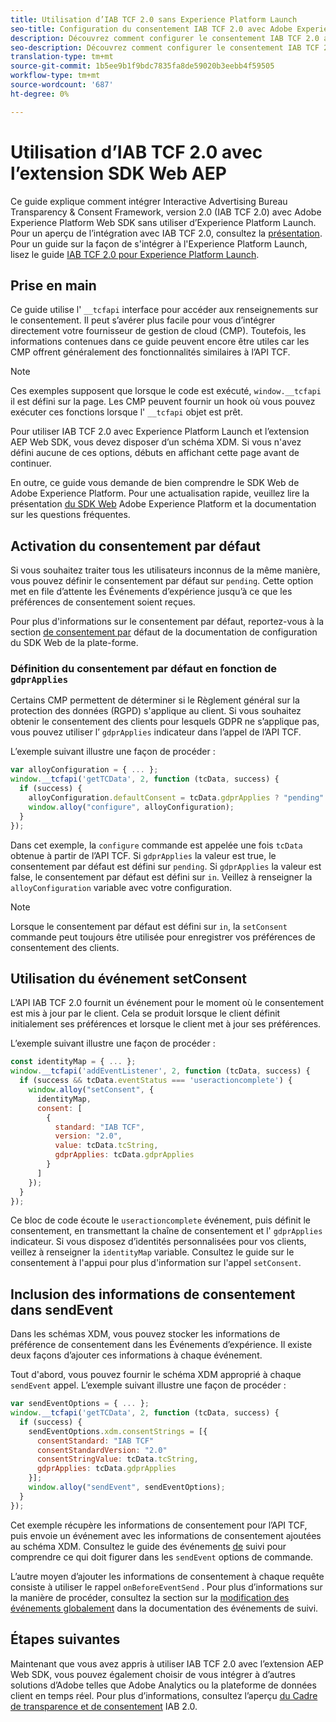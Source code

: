 ```yaml
---
title: Utilisation d’IAB TCF 2.0 sans Experience Platform Launch
seo-title: Configuration du consentement IAB TCF 2.0 avec Adobe Experience Platform Web SDK
description: Découvrez comment configurer le consentement IAB TCF 2.0 avec le SDK Web Adobe Experience Platform
seo-description: Découvrez comment configurer le consentement IAB TCF 2.0 avec le SDK Web Adobe Experience Platform
translation-type: tm+mt
source-git-commit: 1b5ee9b1f9bdc7835fa8de59020b3eebb4f59505
workflow-type: tm+mt
source-wordcount: '687'
ht-degree: 0%

---
```



# Utilisation d’IAB TCF 2.0 avec l’extension SDK Web AEP

Ce guide explique comment intégrer Interactive Advertising Bureau Transparency &amp; Consent Framework, version 2.0 (IAB TCF 2.0) avec Adobe Experience Platform Web SDK sans utiliser d’Experience Platform Launch. Pour un aperçu de l’intégration avec IAB TCF 2.0, consultez la [présentation](./overview.md). Pour un guide sur la façon de s&#39;intégrer à l&#39;Experience Platform Launch, lisez le guide [IAB TCF 2.0 pour Experience Platform Launch](./with-launch.md).

## Prise en main

Ce guide utilise l&#39; `__tcfapi` interface pour accéder aux renseignements sur le consentement. Il peut s’avérer plus facile pour vous d’intégrer directement votre fournisseur de gestion de cloud (CMP). Toutefois, les informations contenues dans ce guide peuvent encore être utiles car les CMP offrent généralement des fonctionnalités similaires à l’API TCF.

>[!NOTE]
>
>Ces exemples supposent que lorsque le code est exécuté, `window.__tcfapi` il est défini sur la page. Les CMP peuvent fournir un hook où vous pouvez exécuter ces fonctions lorsque l&#39; `__tcfapi` objet est prêt.

Pour utiliser IAB TCF 2.0 avec Experience Platform Launch et l’extension AEP Web SDK, vous devez disposer d’un schéma XDM. Si vous n&#39;avez défini aucune de ces options, débuts en affichant cette page avant de continuer.

En outre, ce guide vous demande de bien comprendre le SDK Web de Adobe Experience Platform. Pour une actualisation rapide, veuillez lire la présentation [du SDK Web](../../home.md) Adobe Experience Platform et la documentation sur les questions [](../../web-sdk-faq.md) fréquentes.

## Activation du consentement par défaut

Si vous souhaitez traiter tous les utilisateurs inconnus de la même manière, vous pouvez définir le consentement par défaut sur `pending`. Cette option met en file d’attente les Événements d’expérience jusqu’à ce que les préférences de consentement soient reçues.

Pour plus d&#39;informations sur le consentement par défaut, reportez-vous à la section [de consentement par](../../fundamentals/configuring-the-sdk.md#default-consent) défaut de la documentation de configuration du SDK Web de la plate-forme.

### Définition du consentement par défaut en fonction de `gdprApplies`

Certains CMP permettent de déterminer si le Règlement général sur la protection des données (RGPD) s&#39;applique au client. Si vous souhaitez obtenir le consentement des clients pour lesquels GDPR ne s’applique pas, vous pouvez utiliser l’ `gdprApplies` indicateur dans l’appel de l’API TCF.

L’exemple suivant illustre une façon de procéder :

```javascript
var alloyConfiguration = { ... };
window.__tcfapi('getTCData', 2, function (tcData, success) {
  if (success) {
    alloyConfiguration.defaultConsent = tcData.gdprApplies ? "pending" : "in";
    window.alloy("configure", alloyConfiguration);
  }
});
```

Dans cet exemple, la `configure` commande est appelée une fois `tcData` obtenue à partir de l’API TCF. Si `gdprApplies` la valeur est true, le consentement par défaut est défini sur `pending`. Si `gdprApplies` la valeur est false, le consentement par défaut est défini sur `in`. Veillez à renseigner la `alloyConfiguration` variable avec votre configuration.

>[!NOTE]
>
>Lorsque le consentement par défaut est défini sur `in`, la `setConsent` commande peut toujours être utilisée pour enregistrer vos préférences de consentement des clients.

## Utilisation du événement setConsent

L’API IAB TCF 2.0 fournit un événement pour le moment où le consentement est mis à jour par le client. Cela se produit lorsque le client définit initialement ses préférences et lorsque le client met à jour ses préférences.

L’exemple suivant illustre une façon de procéder :

```javascript
const identityMap = { ... };
window.__tcfapi('addEventListener', 2, function (tcData, success) {
  if (success && tcData.eventStatus === 'useractioncomplete') {
    window.alloy("setConsent", {
      identityMap,
      consent: [
        {
          standard: "IAB TCF",
          version: "2.0",
          value: tcData.tcString,
          gdprApplies: tcData.gdprApplies
        }
      ]
    });
  }
});
```

Ce bloc de code écoute le `useractioncomplete` événement, puis définit le consentement, en transmettant la chaîne de consentement et l&#39; `gdprApplies` indicateur. Si vous disposez d’identités personnalisées pour vos clients, veillez à renseigner la `identityMap` variable. Consultez le guide sur le consentement [](../../consent/supporting-consent.md) à l&#39;appui pour plus d&#39;information sur l&#39;appel `setConsent`.

## Inclusion des informations de consentement dans sendEvent

Dans les schémas XDM, vous pouvez stocker les informations de préférence de consentement dans les Événements d’expérience. Il existe deux façons d’ajouter ces informations à chaque événement.

Tout d&#39;abord, vous pouvez fournir le schéma XDM approprié à chaque `sendEvent` appel. L’exemple suivant illustre une façon de procéder :

```javascript
var sendEventOptions = { ... };
window.__tcfapi('getTCData', 2, function (tcData, success) {
  if (success) {
    sendEventOptions.xdm.consentStrings = [{
      consentStandard: "IAB TCF"
      consentStandardVersion: "2.0"
      consentStringValue: tcData.tcString,
      gdprApplies: tcData.gdprApplies
    }];
    window.alloy("sendEvent", sendEventOptions);
  }
});
```

Cet exemple récupère les informations de consentement pour l’API TCF, puis envoie un événement avec les informations de consentement ajoutées au schéma XDM. Consultez le guide des événements [de](../../fundamentals/tracking-events.md) suivi pour comprendre ce qui doit figurer dans les `sendEvent` options de commande.

L’autre moyen d’ajouter les informations de consentement à chaque requête consiste à utiliser le rappel `onBeforeEventSend` . Pour plus d’informations sur la manière de procéder, consultez la section sur la [modification des événements globalement](../../fundamentals/tracking-events.md#modifying-events-globally) dans la documentation des événements de suivi.

## Étapes suivantes

Maintenant que vous avez appris à utiliser IAB TCF 2.0 avec l’extension AEP Web SDK, vous pouvez également choisir de vous intégrer à d’autres solutions d’Adobe telles que Adobe Analytics ou la plateforme de données client en temps réel. Pour plus d’informations, consultez l’aperçu [du Cadre de transparence et de consentement](./overview.md) IAB 2.0.
